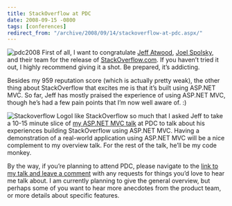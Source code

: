 ```yaml
---
title: StackOverflow at PDC
date: 2008-09-15 -0800
tags: [conferences]
redirect_from: "/archive/2008/09/14/stackoverflow-at-pdc.aspx/"
---
```


![pdc2008](https://haacked.com/images/haacked_com/WindowsLiveWriter/StackOverflowatPDC_EC4F/pdc2008_3.jpg "pdc2008")
First of all, I want to congratulate [Jeff
Atwood](http://codinghorror.com/ "CodingHorror blog"), [Joel
Spolsky](http://www.joelonsoftware.com/ "Joel Spolsky's Blog"), and
their team for the release of
[StackOverflow.com](http://stackoverflow.com/ "StackOverflow"). If you
haven’t tried it out, I highly recommend giving it a shot. Be prepared,
it’s addicting.

Besides my 959 reputation score (which is actually pretty weak), the
other thing about StackOverflow that excites me is that it’s built using
ASP.NET MVC. So far, Jeff has mostly praised the experience of using
ASP.NET MVC, though he’s had a few pain points that I’m now well aware
of. :)

![Stackoverflow
Logo](https://haacked.com/images/haacked_com/WindowsLiveWriter/StackOverflowatPDC_EC4F/stackoverflow-logo-250_3.png "Stackoverflow Logo")I
like StackOverflow so much that I asked Jeff to take a 10-15 minute
slice of [my ASP.NET MVC
talk](http://channel9.msdn.com/pdc2008/PC21/ "ASP.NET MVC: A New Framework for Building Web Applications")
at PDC to talk about his experiences building StackOverflow using
ASP.NET MVC. Having a demonstration of a real-world application using
ASP.NET MVC will be a nice complement to my overview talk. For the rest
of the talk, he’ll be my code monkey.

By the way, if you’re planning to attend PDC, please navigate to the
[link to my talk and leave a
comment](http://channel9.msdn.com/pdc2008/PC21/ "Link to my talk") with
any requests for things you’d love to hear me talk about. I am currently
planning to give the general overview, but perhaps some of you want to
hear more anecdotes from the product team, or more details about
specific features.
